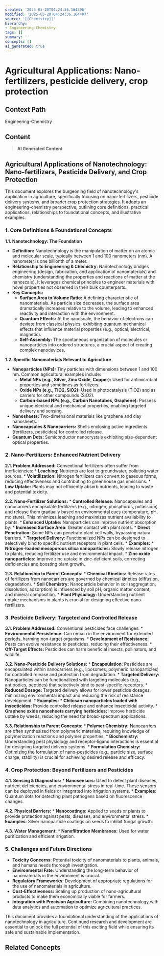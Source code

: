 ```yaml
---
created: '2025-05-20T04:24:36.164396'
modified: '2025-05-20T04:24:36.164407'
source: '[[Chemistry]]'
hierarchy:
- Engineering-Chemistry
tags: []
summary: ''
concepts: []
ai_generated: true
---
```


# Agricultural Applications: Nano-fertilizers, pesticide delivery, crop protection

## Context Path
Engineering-Chemistry

## Content
> **AI Generated Content**
## Agricultural Applications of Nanotechnology: Nano-fertilizers, Pesticide Delivery, and Crop Protection

This document explores the burgeoning field of nanotechnology's application in agriculture, specifically focusing on nano-fertilizers, pesticide delivery systems, and broader crop protection strategies. It adopts an engineering-chemistry perspective, outlining core definitions, practical applications, relationships to foundational concepts, and illustrative examples.

### 1. Core Definitions & Foundational Concepts

**1.1. Nanotechnology: The Foundation**

* **Definition:** Nanotechnology is the manipulation of matter on an atomic and molecular scale, typically between 1 and 100 nanometers (nm). A nanometer is one billionth of a meter.
* **Relationship to Engineering & Chemistry:**  Nanotechnology bridges engineering (design, fabrication, and application of nanomaterials) and chemistry (understanding the properties and reactions of matter at the nanoscale).  It leverages chemical principles to engineer materials with novel properties not observed in their bulk counterparts.
* **Key Concepts:**
    * **Surface Area to Volume Ratio:** A defining characteristic of nanomaterials.  As particle size decreases, the surface area dramatically increases relative to the volume, leading to enhanced reactivity and interaction with the environment.
    * **Quantum Effects:** At the nanoscale, the behavior of electrons can deviate from classical physics, exhibiting quantum mechanical effects that influence material properties (e.g., optical, electrical, magnetic).
    * **Self-Assembly:** The spontaneous organization of molecules or nanoparticles into ordered structures, a crucial aspect of creating complex nanodevices.

**1.2. Specific Nanomaterials Relevant to Agriculture**

* **Nanoparticles (NPs):**  Tiny particles with dimensions between 1 and 100 nm. Common agricultural examples include:
    * **Metal NPs (e.g., Silver, Zinc Oxide, Copper):** Used for antimicrobial properties and sometimes as fertilizers.
    * **Oxide NPs (e.g., TiO2, SiO2):**  Used in photocatalysis (TiO2) and as carriers for other compounds (SiO2).
    * **Carbon-based NPs (e.g., Carbon Nanotubes, Graphene):**  Possess unique electrical and mechanical properties, enabling targeted delivery and sensing.
* **Nanosheets:** Two-dimensional materials like graphene and clay nanosheets.
* **Nanocapsules & Nanocarriers:**  Shells enclosing active ingredients (fertilizers, pesticides) for controlled release.
* **Quantum Dots:** Semiconductor nanocrystals exhibiting size-dependent optical properties.

### 2. Nano-Fertilizers: Enhanced Nutrient Delivery

**2.1. Problem Addressed:** Conventional fertilizers often suffer from inefficiencies:
    * **Leaching:** Nutrients are lost to groundwater, polluting water sources.
    * **Volatilization:**  Nitrogen fertilizers can convert to gaseous forms, reducing effectiveness and contributing to greenhouse gas emissions.
    * **Low Uptake:** Plants may not efficiently absorb nutrients, leading to waste and potential toxicity.

**2.2. Nano-Fertilizer Solutions:**
    * **Controlled Release:** Nanocapsules and nanocarriers encapsulate fertilizers (e.g., nitrogen, phosphorus, potassium) and release them gradually based on environmental cues (temperature, pH, moisture).  This minimizes leaching and maximizes nutrient availability to plants.
    * **Enhanced Uptake:**  Nanoparticles can improve nutrient absorption by:
        * **Increased Surface Area:**  Greater contact with plant roots.
        * **Direct Penetration:**  Some NPs can penetrate plant cell walls, bypassing natural barriers.
        * **Targeted Delivery:**  Functionalized NPs can be designed to selectively bind to specific nutrient receptors in plant cells.
    * **Examples:**
        * **Nitrogen-loaded mesoporous silica nanoparticles:**  Slowly release nitrogen to plants, reducing fertilizer use and environmental impact.
        * **Zinc oxide nanoparticles:**  Improve zinc uptake in zinc-deficient soils, correcting deficiencies and boosting plant growth.

**2.3. Relationship to Parent Concepts:**
    * **Chemical Kinetics:**  Release rates of fertilizers from nanocarriers are governed by chemical kinetics (diffusion, degradation).
    * **Soil Chemistry:**  Nanoparticle behavior in soil (aggregation, dissolution, adsorption) is influenced by soil pH, organic matter content, and mineral composition.
    * **Plant Physiology:**  Understanding nutrient uptake mechanisms in plants is crucial for designing effective nano-fertilizers.

### 3. Pesticide Delivery: Targeted and Controlled Release

**3.1. Problem Addressed:** Conventional pesticides face challenges:
    * **Environmental Persistence:**  Can remain in the environment for extended periods, harming non-target organisms.
    * **Development of Resistance:**  Pests can evolve resistance to pesticides, reducing their effectiveness.
    * **Off-Target Effects:**  Pesticides can harm beneficial insects, pollinators, and wildlife.

**3.2. Nano-Pesticide Delivery Solutions:**
    * **Encapsulation:**  Pesticides are encapsulated within nanocarriers (e.g., liposomes, polymeric nanoparticles) for controlled release and protection from degradation.
    * **Targeted Delivery:**  Nanoparticles can be functionalized with targeting molecules (e.g., antibodies, peptides) that selectively bind to pest-specific receptors.
    * **Reduced Dosage:**  Targeted delivery allows for lower pesticide dosages, minimizing environmental impact and reducing the risk of resistance development.
    * **Examples:**
        * **Chitosan nanoparticles loaded with insecticides:**  Provide controlled release and enhance insecticidal activity.
        * **Graphene oxide nanosheets carrying herbicides:**  Improve herbicide uptake by weeds, reducing the need for broad-spectrum applications.

**3.3. Relationship to Parent Concepts:**
    * **Polymer Chemistry:**  Nanocarriers are often synthesized from polymeric materials, requiring knowledge of polymerization reactions and polymer properties.
    * **Biochemistry:** Understanding pest physiology and receptor-ligand interactions is essential for designing targeted delivery systems.
    * **Formulation Chemistry:**  Optimizing the formulation of nano-pesticides (e.g., particle size, surface charge, stability) is crucial for achieving desired release and efficacy.

### 4. Crop Protection: Beyond Fertilizers and Pesticides

**4.1. Sensing & Diagnostics:**
    * **Nanosensors:**  Used to detect plant diseases, nutrient deficiencies, and environmental stress in real-time.  These sensors can be deployed in fields or integrated into irrigation systems.
    * **Examples:**  Quantum dots for detecting plant pathogens based on fluorescence changes.

**4.2. Physical Barriers:**
    * **Nanocoatings:**  Applied to seeds or plants to provide protection against pests, diseases, and environmental stress.
    * **Examples:**  Silver nanoparticle coatings on seeds to inhibit fungal growth.

**4.3. Water Management:**
    * **Nanofiltration Membranes:** Used for water purification and efficient irrigation.

### 5. Challenges and Future Directions

* **Toxicity Concerns:**  Potential toxicity of nanomaterials to plants, animals, and humans needs thorough investigation.
* **Environmental Fate:**  Understanding the long-term behavior of nanomaterials in the environment is crucial.
* **Regulatory Frameworks:**  Development of appropriate regulations for the use of nanomaterials in agriculture.
* **Cost-Effectiveness:**  Scaling up production of nano-agricultural products to make them economically viable for farmers.
* **Integration with Precision Agriculture:**  Combining nanotechnology with data analytics and automation to optimize agricultural practices.



This document provides a foundational understanding of the applications of nanotechnology in agriculture.  Continued research and development are essential to unlock the full potential of this exciting field while ensuring its safe and sustainable implementation.

## Related Concepts
